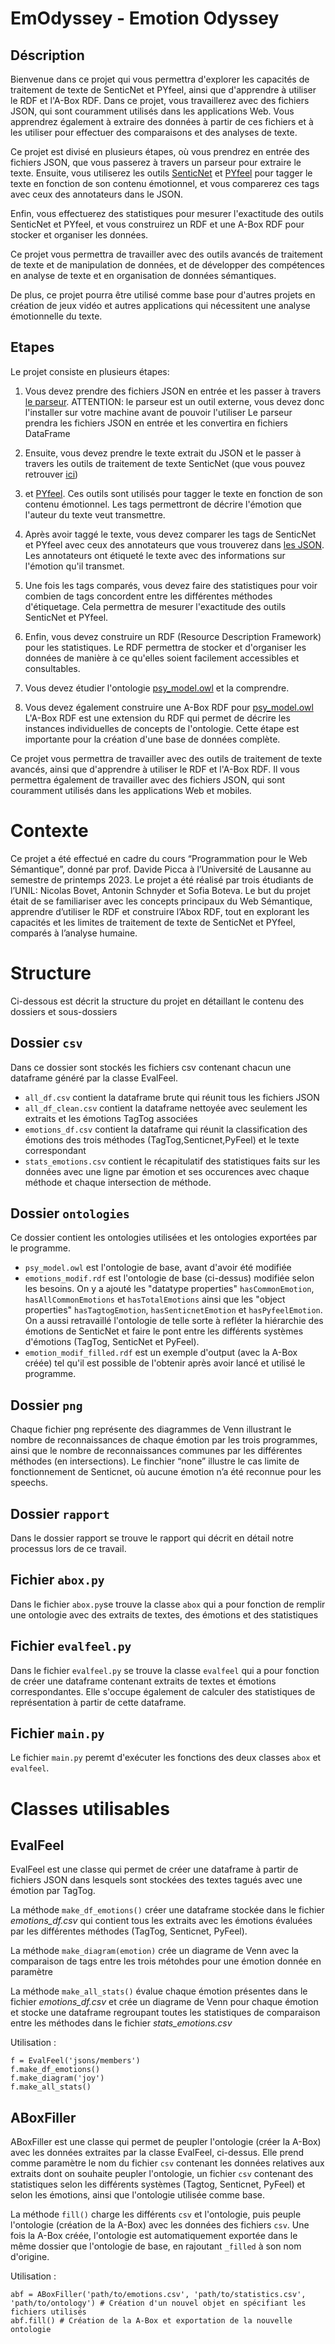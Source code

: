 # EmOdyssey - Emotion Odyssey

## Déscription

Bienvenue dans ce projet qui vous permettra d'explorer les capacités de traitement de texte 
de SenticNet et PYfeel, ainsi que d'apprendre à utiliser le RDF et l'A-Box RDF. 
Dans ce projet, vous travaillerez avec des fichiers JSON, qui sont couramment utilisés 
dans les applications Web. Vous apprendrez également à extraire des données à partir de ces fichiers 
et à les utiliser pour effectuer des comparaisons et des analyses de texte.

Ce projet est divisé en plusieurs étapes, où vous prendrez en entrée des fichiers JSON, 
que vous passerez à travers un parseur pour extraire le texte. 
Ensuite, vous utiliserez les outils [SenticNet](https://sentic.net/about/) et 
[PYfeel](https://github.com/AdilZouitine/pyFeel) pour tagger le texte 
en fonction de son contenu émotionnel, 
et vous comparerez ces tags avec ceux des annotateurs dans le JSON. 

Enfin, vous effectuerez des statistiques pour mesurer l'exactitude des outils SenticNet et PYfeel, 
et vous construirez un RDF et une A-Box RDF pour stocker et organiser les données.

Ce projet vous permettra de travailler avec des outils avancés de traitement de texte 
et de manipulation de données, et de développer des compétences en analyse de texte 
et en organisation de données sémantiques. 

De plus, ce projet pourra être utilisé comme base pour d'autres projets en création
de jeux vidéo et autres applications qui nécessitent une analyse émotionnelle du texte.

## Etapes
Le projet consiste en plusieurs étapes:

1. Vous devez prendre des fichiers JSON en entrée et les passer à travers [le parseur](https://github.com/dpicca/tagtog2df).
ATTENTION: le parseur est un outil externe, vous devez donc l'installer sur votre machine avant de pouvoir l'utiliser
Le parseur prendra les fichiers JSON en entrée et les convertira en fichiers DataFrame

2. Ensuite, vous devez prendre le texte extrait du JSON et
le passer à travers les outils de traitement de texte SenticNet (que vous pouvez retrouver [ici](senticnet.py))
3. et [PYfeel](https://github.com/AdilZouitine/pyFeel). Ces outils sont utilisés pour tagger le texte en fonction de son contenu émotionnel. 
Les tags permettront de décrire l'émotion que l'auteur du texte veut transmettre.

3. Après avoir taggé le texte, vous devez comparer les tags de SenticNet et PYfeel 
avec ceux des annotateurs que vous trouverez dans [les JSON](./data/input). 
Les annotateurs ont étiqueté le texte avec des informations sur l'émotion qu'il transmet.

4. Une fois les tags comparés, vous devez faire des statistiques pour voir combien 
de tags concordent entre les différentes méthodes d'étiquetage. 
Cela permettra de mesurer l'exactitude des outils SenticNet et PYfeel.

5. Enfin, vous devez construire un RDF (Resource Description Framework) pour les statistiques. 
Le RDF permettra de stocker et d'organiser les données de manière à ce qu'elles soient facilement accessibles et consultables.
6. Vous devez étudier l'ontologie [psy_model.owl](./ontologies/psy_model.owl) et la comprendre.
6. Vous devez également construire une A-Box RDF pour [psy_model.owl](./ontologies/psy_model.owl)
L'A-Box RDF est une extension du RDF qui permet de décrire les instances individuelles de concepts de l'ontologie. 
Cette étape est importante pour la création d'une base de données complète.

Ce projet vous permettra de travailler avec des outils de traitement de texte avancés, ainsi que d'apprendre à utiliser le RDF et l'A-Box RDF. Il vous permettra également de travailler avec des fichiers JSON, qui sont couramment utilisés dans les applications Web et mobiles.
# Contexte

Ce projet a été effectué en cadre du cours “Programmation pour le Web Sémantique”, donné par prof. Davide Picca à l’Université de Lausanne au semestre de printemps 2023. Le projet a été réalisé par trois étudiants de l’UNIL: Nicolas Bovet, Antonin Schnyder et Sofia Boteva. Le but du projet était de se familiariser avec les concepts principaux du Web Sémantique, apprendre d’utiliser le RDF et construire l’Abox RDF, tout en explorant les capacités et les limites de traitement de texte de SenticNet et PYfeel, comparés à l’analyse humaine.
# Structure
Ci-dessous est décrit la structure du projet en détaillant le contenu des dossiers et sous-dossiers  
## Dossier ```csv```
Dans ce dossier sont stockés les fichiers csv contenant chacun une dataframe généré par la classe EvalFeel.
 
 - ```all_df.csv``` contient la dataframe brute qui réunit tous les fichiers JSON
 - ```all_df_clean.csv``` contient la dataframe nettoyée avec seulement les extraits et les émotions TagTog associées
 -  ```emotions_df.csv``` contient la dataframe qui réunit la classification des émotions des trois méthodes (TagTog,Senticnet,PyFeel) et le texte correspondant
 - ```stats_emotions.csv``` contient le récapitulatif des statistiques faits sur les données avec une ligne par émotion et ses occurences avec chaque méthode et chaque intersection de méthode. 

## Dossier ```ontologies```
Ce dossier contient les ontologies utilisées et les ontologies exportées par le programme.

- ```psy_model.owl``` est l'ontologie de base, avant d'avoir été modifiée
- ```emotions_modif.rdf``` est l'ontologie de base (ci-dessus) modifiée selon les besoins. On y a ajouté les "datatype properties" ```hasCommonEmotion```, ```hasAllCommonEmotions``` et ```hasTotalEmotions``` ainsi que les "object properties" ```hasTagtogEmotion```, ```hasSenticnetEmotion``` et ```hasPyfeelEmotion```. On a aussi retravaillé l'ontologie de telle sorte à refléter la hiérarchie des émotions de SenticNet et faire le pont entre les différents systèmes d'émotions (TagTog, SenticNet et PyFeel).
- ```emotion_modif_filled.rdf``` est un exemple d'output (avec la A-Box créée) tel qu'il est possible de l'obtenir après avoir lancé et utilisé le programme.
## Dossier ```png```
Chaque fichier png représente des diagrammes de Venn illustrant le nombre de reconnaissances de chaque émotion par les trois programmes, ainsi que le nombre de reconnaissances communes par les différentes méthodes (en intersections). Le finchier “none” illustre le cas limite de fonctionnement de Senticnet, où aucune émotion n’a été reconnue pour les speechs.
## Dossier ```rapport```
Dans le dossier rapport se trouve le rapport qui décrit en détail notre processus lors de ce travail.
## Fichier  ```abox.py```
Dans le fichier ```abox.py```se trouve la classe ```abox``` qui a pour fonction de remplir une ontologie avec des extraits de textes, des émotions et des statistiques
## Fichier  ```evalfeel.py```
Dans le fichier ```evalfeel.py``` se trouve la classe ```evalfeel``` qui a pour fonction de créer une dataframe contenant extraits de textes et émotions correspondantes. Elle s'occupe également de calculer des statistiques de représentation à partir de cette dataframe.
## Fichier ```main.py```
Le fichier ```main.py``` peremt d'exécuter les fonctions des deux classes ```abox``` et ```evalfeel```.

# Classes utilisables 
## EvalFeel
EvalFeel est une classe qui permet de créer une dataframe à partir de fichiers JSON dans lesquels sont stockées des textes tagués avec une émotion par TagTog.

La méthode ```make_df_emotions()``` créer une dataframe stockée dans le fichier _emotions_df.csv_ qui contient tous les extraits avec les émotions évaluées par les différentes méthodes (TagTog, Senticnet, PyFeel).

La méthode ```make_diagram(emotion)``` crée un diagrame de Venn avec la comparaison de tags entre les trois métohdes pour une émotion donnée en paramètre

La méthode ```make_all_stats()``` évalue chaque émotion présentes dans le fichier _emotions_df.csv_ et crée un diagrame de Venn pour chaque émotion et stocke une dataframe regroupant toutes les statistiques de comparaison entre les méthodes dans le fichier _stats_emotions.csv_

Utilisation :

```
f = EvalFeel('jsons/members')
f.make_df_emotions()
f.make_diagram('joy')
f.make_all_stats()
```

## ABoxFiller
ABoxFiller est une classe qui permet de peupler l'ontologie (créer la A-Box) avec les données extraites par la classe EvalFeel, ci-dessus. Elle prend comme paramètre le nom du fichier ```csv``` contenant les données relatives aux extraits dont on souhaite peupler l'ontologie, un fichier ```csv``` contenant des statistiques selon les différents systèmes (Tagtog, Senticnet, PyFeel) et selon les émotions, ainsi que l'ontologie utilisée comme base.

La méthode ```fill()``` charge les différents ```csv``` et l'ontologie, puis peuple l'ontologie (création de la A-Box) avec les données des fichiers ```csv```. Une fois la A-Box créée, l'ontologie est automatiquement exportée dans le même dossier que l'ontologie de base, en rajoutant ```_filled``` à son nom d'origine.

Utilisation :
```
abf = ABoxFiller('path/to/emotions.csv', 'path/to/statistics.csv', 'path/to/ontology') # Création d'un nouvel objet en spécifiant les fichiers utilisés
abf.fill() # Création de la A-Box et exportation de la nouvelle ontologie
```